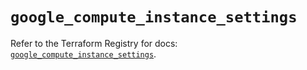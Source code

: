 # `google_compute_instance_settings`

Refer to the Terraform Registry for docs: [`google_compute_instance_settings`](https://registry.terraform.io/providers/hashicorp/google/6.2.0/docs/resources/compute_instance_settings).
